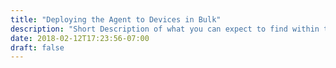 ```yaml
---
title: "Deploying the Agent to Devices in Bulk"
description: "Short Description of what you can expect to find within these docs."
date: 2018-02-12T17:23:56-07:00
draft: false
---
```


